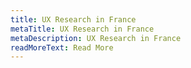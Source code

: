 ```yaml
---
title: UX Research in France
metaTitle: UX Research in France
metaDescription: UX Research in France
readMoreText: Read More
---
```

